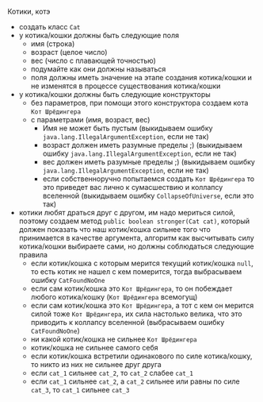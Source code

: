 Котики, котэ

- создать класс `Cat`
- у котика/кошки должны быть следующие поля
    - имя (строка)
    - возраст (целое число)
    - вес (число с плавающей точностью)
    - подумайте как они должны называться
    - поля должны иметь значение на этапе создания котика/кошки и не изменятся в процессе существования котика/кошки
- у котика/кошки должны быть следующие конструкторы
    - без параметров, при помощи этого конструктора создаем кота `Кот Шрёдингера`
    - с параметрами (имя, возраст, вес)
        - Имя не может быть пустым (выкидываем ошибку `java.lang.IllegalArgumentException`, если не так)
        - возраст должен иметь разумные пределы ;) (выкидываем ошибку `java.lang.IllegalArgumentException`, если не так)
        - вес должен иметь разумные пределы ;) (выкидываем ошибку `java.lang.IllegalArgumentException`, если не так)
        - если собственноручно попытаемся создать `Кот Шрёдингера` то это приведет вас лично к сумасшествию и коллапсу
          вселенной (выкидываем ошибку `CollapseOfUniverse`, если это так)
- котики любят драться друг с другом, им надо мериться силой, поэтому создаем метод `public boolean stronger(Cat cat)`,
  который должен показать что наш котик/кошка сильнее того что принимается в качестве аргумента, алгоритм как
  высчитывать силу котика/кошки выбираете сами, но должны соблюдаться следующие правила
    - если котик/кошка с которым мерится текущий котик/кошка `null`, то есть котик не нашел с кем померится, тогда
      выбрасываем ошибку `CatFoundNoOne`
    - если сам котик/кошка это `Кот Шрёдингера`, то он побеждает любого котика/кошку (`Кот Шрёдингера` всемогущ)
    - если сам котик/кошка это `Кот Шрёдингера`, а тот с кем он мерится силой тоже `Кот Шрёдингера`, их сила настолько
      велика, что это приводить к коллапсу вселенной (выбрасываем ошибку `CatFoundNoOne`)
    - ни какой котик/кошка не сильнее `Кот Шрёдингера`
    - котик/кошка не сильнее самого себя
    - если котик/кошка встретили одинакового по силе котика/кошку, то никто из них не сильнее друг друга
    - если `cat_1` сильнее `cat_2`, то `cat_2` слабее `cat_1`
    - если `cat_1` сильнее `cat_2`, а `cat_2` сильнее или равны по силе `cat_3`, то `cat_1` сильнее `cat_3`